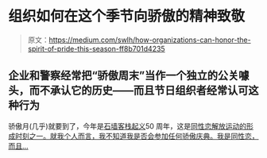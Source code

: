 # 组织如何在这个季节向骄傲的精神致敬

> 原文：<https://medium.com/swlh/how-organizations-can-honor-the-spirit-of-pride-this-season-ff8b701d4235>

## 企业和警察经常把“骄傲周末”当作一个独立的公关噱头，而不承认它的历史——而且节日组织者经常认可这种行为

骄傲月(几乎)就要到了，今年是[石墙客栈起义](https://www.theatlantic.com/politics/archive/2013/01/an-amazing-1969-account-of-the-stonewall-uprising/272467/)50 周年，这是[同性恋解放运动的形成时刻之一。就我个人而言，我不知道我是否会参加任何骄傲庆典。我是同性恋，而且…](https://info.umkc.edu/makinghistory/the-gay-liberation-movement/)